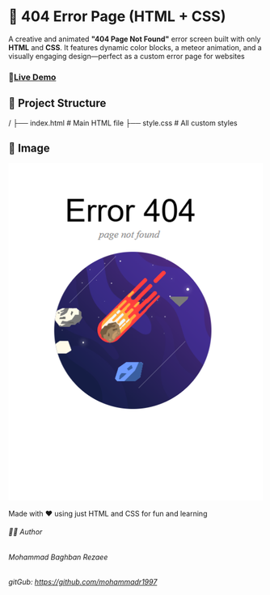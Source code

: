 # 🚫 404 Error Page (HTML + CSS)
A creative and animated **"404 Page Not Found"** error screen built with only **HTML** and **CSS**. It features dynamic color blocks, a meteor animation, and a visually engaging design—perfect as a custom error page for websites
### 🔗[Live Demo](https://page-not-found-animation.vercel.app/)

## 📁 Project Structure
/
├── index.html      # Main HTML file
├── style.css       # All custom styles

## 📸 Image
![Gameplay Structure](./graphic/project.png)

Made with ❤️ using just HTML and CSS for fun and learning

###### 🧑‍💻 Author
###### Mohammad Baghban Rezaee
###### gitGub: https://github.com/mohammadr1997
